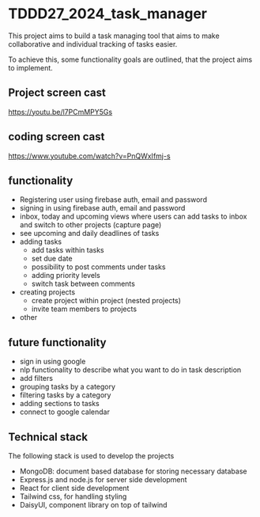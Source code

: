 # TDDD27_2024_task_manager

This project aims to build a task managing tool that aims to make collaborative and individual tracking of tasks easier.

To achieve this, some functionality goals are outlined, that the project aims to implement.

## Project screen cast

https://youtu.be/l7PCmMPY5Gs

## coding screen cast

https://www.youtube.com/watch?v=PnQWxIfmj-s

## functionality

- Registering user using firebase auth, email and password
- signing in using firebase auth, email and password
- inbox, today and upcoming views where users can add tasks to inbox and switch to other projects (capture page)
- see upcoming and daily deadlines of tasks
- adding tasks
  - add tasks within tasks
  - set due date
  - possibility to post comments under tasks
  - adding priority levels
  - switch task between comments
- creating projects
  - create project within project (nested projects)
  - invite team members to projects
- other

## future functionality

- sign in using google
- nlp functionality to describe what you want to do in task description
- add filters
- grouping tasks by a category
- filtering tasks by a category
- adding sections to tasks
- connect to google calendar

## Technical stack

The following stack is used to develop the projects

- MongoDB: document based database for storing necessary database
- Express.js and node.js for server side development
- React for client side development
- Tailwind css, for handling styling
- DaisyUI, component library on top of tailwind
